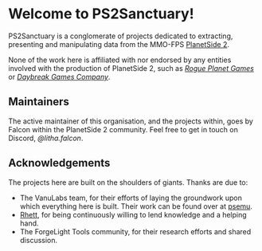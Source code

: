 # Welcome to PS2Sanctuary!

PS2Sanctuary is a conglomerate of projects dedicated to extracting, presenting and manipulating data from the MMO-FPS
[PlanetSide 2](https://www.planetside2.com/).

None of the work here is affiliated with nor endorsed by any entities involved with the production of PlanetSide 2,
such as [_Rogue Planet Games_](https://www.rogueplanetgaming.com/) or [_Daybreak Games Company_](https://www.daybreakgames.com/).

## Maintainers

The active maintainer of this organisation, and the projects within, goes by Falcon within the PlanetSide 2 community.
Feel free to get in touch on Discord,  _@litha.falcon_.

## Acknowledgements

The projects here are built on the shoulders of giants. Thanks are due to:

- The VanuLabs team, for their efforts of laying the groundwork upon which everything here is built. Their work can be found over
  at [psemu](https://github.com/psemu).
- [Rhett](https://github.com/RhettVX), for being continuously willing to lend knowledge and a helping hand.
- The ForgeLight Tools community, for their research efforts and shared discussion.

